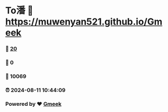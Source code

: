 # To潘 :link: https://muwenyan521.github.io/Gmeek 
### :page_facing_up: [20](https://muwenyan521.github.io/Gmeek/tag.html) 
### :speech_balloon: 0 
### :hibiscus: 10069 
### :alarm_clock: 2024-08-11 10:44:09 
### Powered by :heart: [Gmeek](https://github.com/Meekdai/Gmeek)
